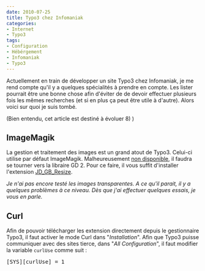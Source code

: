 ```yaml
---
date: 2010-07-25
title: Typo3 chez Infomaniak
categories:
- Internet
- Typo3
tags:
- Configuration
- Hébérgement
- Infomaniak
- Typo3
---
```

Actuellement en train de développer un site Typo3 chez Infomaniak, je me rend compte qu'il y a quelques spécialités à prendre en compte. Les lister pourrait être une bonne chose afin d'éviter de de devoir effectuer plusieurs fois les mêmes recherches (et si en plus ça peut être utile à d'autre). Alors voici sur quoi je suis tombé.

<!--more-->(Bien entendu, cet article est destiné à évoluer 8) )
<h2>ImageMagik</h2>
La gestion et traitement des images est un grand atout de Typo3. Celui-ci utilise par défaut ImageMagik. Malheureusement <a title="FAQ qui explique pourquoi ImageMagik n'est pas disponible" href="https://www.infomaniak.ch/support/faq/faq_home.php?&amp;faq=322">non disponible</a>, il faudra se tourner vers la libraire GD 2.
Pour ce faire, il vous suffit d'installer l'extension <a title="L'extension sur le site Typo3.org" href="https://typo3.org/extensions/repository/view/jb_gd_resize/current/">JD_GB_Resize</a>.

<em>Je n'ai pas encore testé les images transparentes. A ce qu'il parait, il y a quelques problèmes à ce niveau. Dès que j'ai effectuer quelques essais, je vous en parle.</em>
<h2>Curl</h2>
Afin de pouvoir télécharger les extension directement depuis le gestionnaire Typo3, il faut activer le mode Curl dans "<em>Installation</em>". Afin que Typo3 puisse communiquer avec des sites tierce, dans "<em>All Configuration</em>", il faut modifier la variable <code>curlUse</code> comme suit :
<pre>[SYS][curlUse] = 1</pre>
